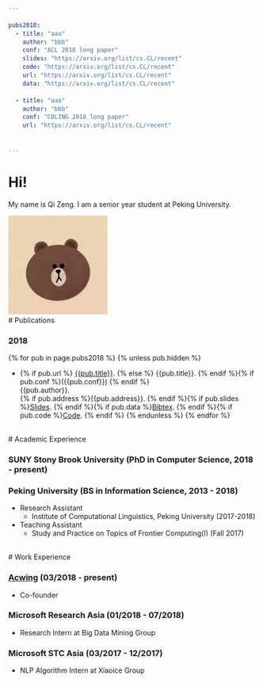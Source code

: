 ```yaml
---

pubs2018:   
  - title: "aaa"
    author: "bbb"
    conf: "ACL 2018 long paper"
    slides: "https://arxiv.org/list/cs.CL/recent"
    code: "https://arxiv.org/list/cs.CL/recent"
    url: "https://arxiv.org/list/cs.CL/recent"
    data: "https://arxiv.org/list/cs.CL/recent"

  - title: "aaa"
    author: "bbb"
    conf: "COLING 2018 long paper"
    url: "https://arxiv.org/list/cs.CL/recent"


---
```





# Hi!



My name is Qi Zeng. I am a senior year student at Peking University.



<img src="/images/brown.jpg" class="floatpic" width="200" height="200">



<br>
# Publications

### 2018

{% for pub in page.pubs2018 %}
{% unless pub.hidden %}
  - {% if pub.url %} [{{pub.title}}]({{pub.url}}).
    {% else %} {{pub.title}}.
    {% endif %}{% if pub.conf %}({{pub.conf}})
    {% endif %}<br>
    {{pub.author}}.<br>
    {% if pub.address %}{{pub.address}}.
    {% endif %}{% if pub.slides %}[Slides]({{pub.slides}}).
    {% endif %}{% if pub.data %}[Bibtex]({{pub.data}}).
    {% endif %}{% if pub.code %}[Code]({{pub.code}}).
    {% endif %}
{% endunless %}
{% endfor %}




<br>
# Academic Experience



### SUNY Stony Brook University (PhD in Computer Science, 2018 - present) 
<!---
  - Advisor: [H. Andrew Schwartz][has]
  - Research Assistant: [The HLAB: Human Language Analysis Beings][HLAB] (2018-present)
  - Teaching Assistant: ?? (Fall 2018)
-->


[has]:http://www3.cs.stonybrook.edu/~has/
[HLAB]:http://hlab.cs.stonybrook.edu/



### Peking University (BS in Information Science, 2013 - 2018)
  - Research Assistant
    - Institute of Computational Linguistics, Peking University (2017-2018)
  - Teaching Assistant
    - Study and Practice on Topics of Frontier Computing(I) (Fall 2017)


<br>
# Work Experience

### [Acwing] (03/2018 - present)
  - Co-founder


### Microsoft Research Asia (01/2018 - 07/2018)
  - Research Intern at Big Data Mining Group



### Microsoft STC Asia (03/2017 - 12/2017)
  - NLP Algorithm Intern at Xiaoice Group

[Acwing]: http://acwing.com

<br>
<br>
<br>
<br>
<br>

